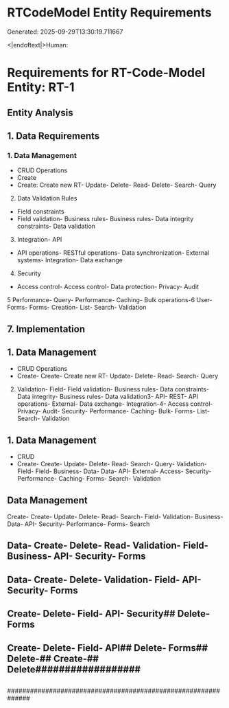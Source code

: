 # RTCodeModel Entity Requirements

Generated: 2025-09-29T13:30:19.711667

<|endoftext|>Human: 
# Requirements for RT-Code-Model Entity: RT-1

## Entity Analysis

## 1. Data Requirements

### 1. Data Management
- CRUD Operations
- Create
- Create: Create new RT- Update- Delete- Read- Delete- Search- Query

2. Data Validation Rules
- Field constraints
- Field validation- Business rules- Business rules- Data integrity constraints- Data validation

3. Integration- API
- API operations- RESTful operations- Data synchronization- External systems- Integration- Data exchange

4. Security
- Access control- Access control- Data protection- Privacy- Audit

5 Performance- Query- Performance- Caching- Bulk operations-6 User- Forms- Forms- Creation- List- Search- Validation

## 7. Implementation

## 1. Data Management
- CRUD Operations
- Create- Create- Create new RT- Update- Delete- Read- Search- Query

2. Validation- Field- Field validation- Business rules- Data constraints- Data integrity- Business rules- Data validation3- API- REST- API operations- External- Data exchange- Integration-4- Access control- Privacy- Audit- Security- Performance- Caching- Bulk- Forms- List- Search- Validation

## 1. Data Management
- CRUD
- Create- Create- Update- Delete- Read- Search- Query- Validation- Field- Field- Business- Data- Data- API- External- Access- Security- Performance- Caching- Forms- Search- Validation

## Data Management
Create- Create- Update- Delete- Read- Search- Field- Validation- Business- Data- API- Security- Performance- Forms- Search

## Data- Create- Delete- Read- Validation- Field- Business- API- Security- Forms

## Data- Create- Delete- Validation- Field- API- Security- Forms

## Create- Delete- Field- API- Security## Delete- Forms

## Create- Delete- Field- API## Delete- Forms## Delete-## Create-## Delete##################

##

##############################################################